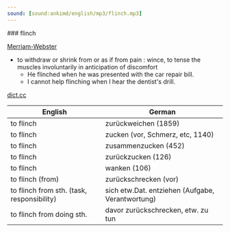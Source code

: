 ```yaml
---
sound: [sound:ankimd/english/mp3/flinch.mp3]
---
```


\### flinch

[Merriam-Webster](https://www.merriam-webster.com/dictionary/flinch)

- to withdraw or shrink from or as if from pain : wince, to tense the muscles involuntarily in anticipation of discomfort
    - He flinched when he was presented with the car repair bill.
    - I cannot help flinching when I hear the dentist's drill.

[dict.cc](https://www.dict.cc/flinch)

| English        | German       |
| -------------- | ------------ |
| to flinch | zurückweichen (1859) |
| to flinch | zucken (vor, Schmerz, etc, 1140) |
| to flinch | zusammenzucken (452) |
| to flinch | zurückzucken (126) |
| to flinch | wanken (106) |
| to flinch (from) | zurückschrecken (vor) |
| to flinch from sth. (task, responsibility) | sich etw.Dat. entziehen (Aufgabe, Verantwortung) |
| to flinch from doing sth. | davor zurückschrecken, etw. zu tun |

